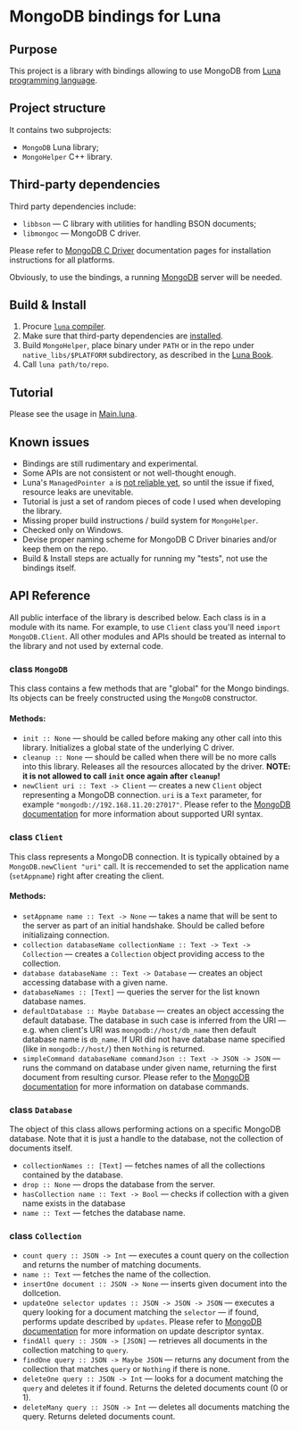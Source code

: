 # MongoDB bindings for Luna


## Purpose
This project is a library with bindings allowing to use MongoDB from [Luna programming language](https://www.luna-lang.org/). 

## Project structure
It contains two subprojects:
* `MongoDB` Luna library;
* `MongoHelper` C++ library.

## Third-party dependencies
Third party dependencies include:
* `libbson` — C library with utilities for handling BSON documents;
* `libmongoc` — MongoDB C driver.

Please refer to [MongoDB C Driver](http://mongoc.org/libmongoc/current/installing.html) documentation pages for installation instructions for all platforms.

Obviously, to use the bindings, a running [MongoDB](https://www.mongodb.com/) server will be needed.

## Build & Install
1. Procure [`luna` compiler](https://github.com/luna/luna).
2. Make sure that third-party dependencies are [installed]((http://mongoc.org/libmongoc/current/installing.html)).
3. Build `MongoHelper`, place binary under `PATH` or in the repo under `native_libs/$PLATFORM` subdirectory, as described in the [Luna Book](https://luna-lang.gitbooks.io/docs/content/calling-c-functions.html).
4. Call `luna path/to/repo`.

## Tutorial

Please see the usage in [Main.luna](src/Main.luna).

## Known issues
* Bindings are still rudimentary and experimental.
* Some APIs are not consistent or not well-thought enough.
* Luna's `ManagedPointer a` is [not reliable yet](https://github.com/luna/luna/issues/212), so until the issue if fixed, resource leaks are unevitable.
* Tutorial is just a set of random pieces of code I used when developing the library.
* Missing proper build instructions / build system for `MongoHelper`.
* Checked only on Windows.
* Devise proper naming scheme for MongoDB C Driver binaries and/or keep them on the repo.
* Build & Install steps are actually for running my "tests", not use the bindings itself.

## API Reference
All public interface of the library is described below. Each class is in a module with its name. For example, to use `Client` class you'll need `import MongoDB.Client`. All other modules and APIs should be treated as internal to the library and not used by external code.

### class `MongoDB`

This class contains a few methods that are "global" for the Mongo bindings. Its objects can be freely constructed using the `MongoDB` constructor.

#### Methods:
* `init :: None` — should be called before making any other call into this library. Initializes a global state of the underlying C driver.
* `cleanup :: None` — should be called when there will be no more calls into this library. Releases all the resources allocated by the driver. **NOTE: it is not allowed to call `init` once again after `cleanup`!**
* `newClient uri :: Text -> Client` — creates a new `Client` object representing a MongoDB connection. `uri` is a `Text` parameter, for example `"mongodb://192.168.11.20:27017"`. Please refer to the [MongoDB documentation](https://docs.mongodb.com/manual/reference/connection-string/?_ga=2.226838301.1022409252.1529405873-838949899.1529405873) for more information about supported URI syntax.

### class `Client`
This class represents a MongoDB connection. It is typically obtained by a `MongoDB.newClient "uri"` call. It is reccemended to set the application name (`setAppname`) right after creating the client.

#### Methods:
* `setAppname name :: Text -> None` — takes a name that will be sent to the server as part of an initial handshake. Should be called before initializaing connection.
* `collection databaseName collectionName :: Text -> Text -> Collection` — creates a `Collection` object providing access to the collection. 
* `database databaseName :: Text -> Database` — creates an object accessing database with a given name.
* `databaseNames :: [Text]` — queries the server for the list known database names.
* `defaultDatabase :: Maybe Database` — creates an object accessing the default database. The database in such case is inferred from the URI — e.g. when client's URI was `mongodb://host/db_name` then default database name is `db_name`. If URI did not have database name specified (like in `mongodb://host/`) then `Nothing` is returned.
* `simpleCommand databaseName commandJson :: Text -> JSON -> JSON` — runs the command on database under given name, returning the first document from resulting cursor. Please refer to the [MongoDB documentation](https://docs.mongodb.com/manual/reference/command/?_ga=2.258977546.1022409252.1529405873-838949899.1529405873) for more information on database commands.

### class `Database`
The object of this class allows performing actions on a specific MongoDB database. Note that it is just a handle to the database, not the collection of documents itself.
* `collectionNames :: [Text]` — fetches names of all the collections contained by the database.
* `drop :: None` — drops the database from the server.
* `hasCollection name :: Text -> Bool` — checks if collection with a given name exists in the database
* `name :: Text` — fetches the database name.

### class `Collection`
* `count query :: JSON -> Int` — executes a count query on the collection and returns the number of matching documents.
* `name :: Text` — fetches the name of the collection.
* `insertOne document :: JSON -> None` — inserts given document into the dollcetion.
* `updateOne selector updates :: JSON -> JSON -> JSON` — executes a query looking for a document matching the `selector` — if found, performs update described by `updates`. Please refer to [MongoDB documentation](https://docs.mongodb.com/master/reference/command/update/?_ga=2.267346574.1022409252.1529405873-838949899.1529405873) for more information on update descriptor syntax.
* `findAll query :: JSON -> [JSON]` — retrieves all documents in the collection matching to `query`.
* `findOne query :: JSON -> Maybe JSON` — returns any document from the collection that matches `query` or `Nothing` if there is none.
* `deleteOne query :: JSON -> Int` — looks for a document matching the `query` and deletes it if found. Returns the deleted documents count (0 or 1).
* `deleteMany query :: JSON -> Int` — deletes all documents matching the query. Returns deleted documents count.